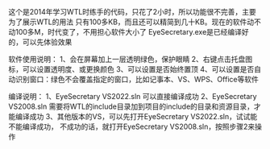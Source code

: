 这个是2014年学习WTL时练手的代码，只花了2小时，所以功能很不完善，主要为了展示WTL的用法
只有100多KB，而且还可以精简到几十KB。现在的软件动不动100多M，时代变了，不用担心软件大小了
EyeSecretary.exe是已经编译好的，可以先体验效果


软件使用说明：
1、会在屏幕加上一层透明绿色，保护眼睛
2、右键点击托盘图标，可以设置透明度、或更换颜色
3、可以设置是否始终置顶
4、可以设置是否自动识别窗口：绿色不会覆盖指定的窗口，比如记事本、VS、WPS、Office等软件


编译说明：
1、EyeSecretary VS2022.sln 可以直接编译成功
2、EyeSecretary VS2008.sln 需要将WTL的include目录加到项目的include的目录和资源目录，才能编译成功
3、其他版本的VS，可以先打开EyeSecretary VS2022.sln，试试能不能编译成功，
		 不成功的话，就打开EyeSecretary VS2008.sln，按照步骤2来操作